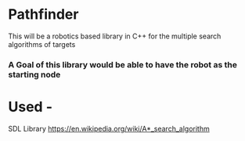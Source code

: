 # Pathfinder

This will be a robotics based library in C++ for the multiple search algorithms of targets

### A Goal of this library would be able to have the robot as the starting node

# Used - 
SDL Library
https://en.wikipedia.org/wiki/A*_search_algorithm
